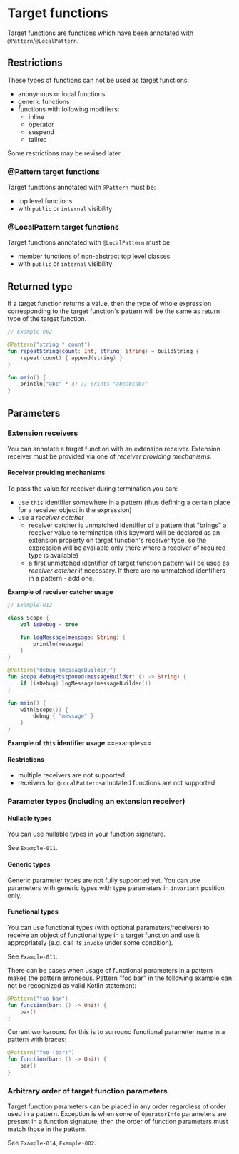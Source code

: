 
# Target functions
Target functions are functions which have been annotated with `@Pattern`/`@LocalPattern`.

## Restrictions
These types of functions can not be used as target functions:
- anonymous or local functions
- generic functions
- functions with following modifiers:
    - inline
    - operator
    - suspend
    - tailrec

Some restrictions may be revised later.

### @Pattern target functions
Target functions annotated with `@Pattern` must be:
- top level functions
- with `public` or `internal` visibility

### @LocalPattern target functions
Target functions annotated with `@LocalPattern` must be:
- member functions of non-abstract top level classes
- with `public` or `internal` visibility

## Returned type
If a target function returns a value, then the type of whole expression corresponding to the target function's pattern will be the same as return type of the target function.

```kotlin
// Example-002

@Pattern("string * count")
fun repeatString(count: Int, string: String) = buildString {
    repeat(count) { append(string) }
}

fun main() {
    println("abc" * 3) // prints "abcabcabc"
}
```

## Parameters

### Extension receivers
You can annotate a target function with an extension receiver. Extension receiver must be provided via one of *receiver providing mechanisms*.

#### Receiver providing mechanisms
To pass the value for receiver during termination you can:
- use `this` identifier somewhere in a pattern (thus defining a certain place for a receiver object in the expression)
- use a *receiver catcher*
	- receiver catcher is unmatched identifier of a pattern that "brings" a receiver value to termination (this keyword will be declared as an extension property on target function's receiver type, so the expression will be available only there where a receiver of required type is available)
	- a first unmatched identifier of target function pattern will be used as *receiver catcher* if necessary. If there are no unmatched identifiers in a pattern - add one.

**Example of receiver catcher usage**
```kotlin
// Example-012

class Scope {
    val isDebug = true

    fun logMessage(message: String) {
        println(message)
    }
}

@Pattern("debug (messageBuilder)")
fun Scope.debugPostponed(messageBuilder: () -> String) {
    if (isDebug) logMessage(messageBuilder())
}

fun main() {
    with(Scope()) {
        debug { "message" }
    }
}
```

**Example of `this` identifier usage**
==examples==

#### Restrictions
- multiple receivers are not supported
- receivers for `@LocalPattern`-annotated functions are not supported

### Parameter types (including an extension receiver)

#### Nullable types
You can use nullable types in your function signature.

See `Example-011`.

#### Generic types
Generic parameter types are not fully supported yet. You can use parameters with generic types with type parameters in `invariant` position only.

#### Functional types
You can use functional types (with optional parameters/receivers) to receive an object of functional type in a target function and use it appropriately (e.g. call its `invoke` under some condition).

See `Example-011`.

There can be cases when usage of functional parameters in a pattern makes the pattern erroneous. Pattern "foo bar" in the following example can not be recognized as valid Kotlin statement:
      
```kotlin
@Pattern("foo bar")
fun function(bar: () -> Unit) {
    bar()
}
```

Current workaround for this is to surround functional parameter name in a pattern with braces:

```kotlin
@Pattern("foo (bar)")
fun function(bar: () -> Unit) {
    bar()
}
```

### Arbitrary order of target function parameters
Target function parameters can be placed in any order regardless of order used in a pattern. Exception is when some of `OperatorInfo` parameters are present in a function signature, then the order of function parameters must match those in the pattern.
            
See `Example-014`, `Example-002`.
